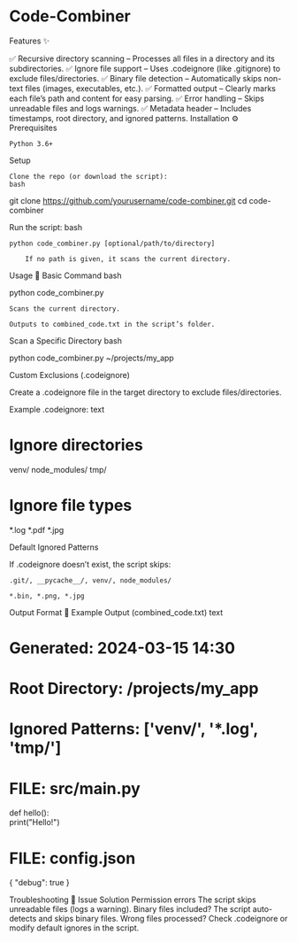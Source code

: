 # Code-Combiner

Features ✨

✅ Recursive directory scanning – Processes all files in a directory and its subdirectories.
✅ Ignore file support – Uses .codeignore (like .gitignore) to exclude files/directories.
✅ Binary file detection – Automatically skips non-text files (images, executables, etc.).
✅ Formatted output – Clearly marks each file’s path and content for easy parsing.
✅ Error handling – Skips unreadable files and logs warnings.
✅ Metadata header – Includes timestamps, root directory, and ignored patterns.
Installation ⚙️
Prerequisites

    Python 3.6+

Setup

    Clone the repo (or download the script):
    bash

git clone https://github.com/yourusername/code-combiner.git
cd code-combiner

Run the script:
bash

    python code_combiner.py [optional/path/to/directory]

        If no path is given, it scans the current directory.

Usage 📖
Basic Command
bash

python code_combiner.py

    Scans the current directory.

    Outputs to combined_code.txt in the script’s folder.

Scan a Specific Directory
bash

python code_combiner.py ~/projects/my_app

Custom Exclusions (.codeignore)

Create a .codeignore file in the target directory to exclude files/directories.

Example .codeignore:
text

# Ignore directories
venv/
node_modules/
tmp/

# Ignore file types
*.log
*.pdf
*.jpg

Default Ignored Patterns

If .codeignore doesn’t exist, the script skips:

    .git/, __pycache__/, venv/, node_modules/

    *.bin, *.png, *.jpg

Output Format 📄
Example Output (combined_code.txt)
text

# Generated: 2024-03-15 14:30  
# Root Directory: /projects/my_app  
# Ignored Patterns: ['venv/', '*.log', 'tmp/']  

# FILE: src/main.py  
def hello():  
    print("Hello!")  

# FILE: config.json  
{ "debug": true }  

Troubleshooting 🔧
Issue	Solution
Permission errors	The script skips unreadable files (logs a warning).
Binary files included?	The script auto-detects and skips binary files.
Wrong files processed?	Check .codeignore or modify default ignores in the script.
